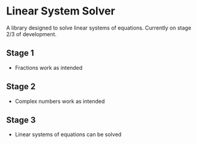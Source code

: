 # Linear System Solver

A library designed to solve linear systems of equations. Currently 
on stage 2/3 of development.

## Stage 1
- Fractions work as intended

## Stage 2
- Complex numbers work as intended

## Stage 3
- Linear systems of equations can be solved